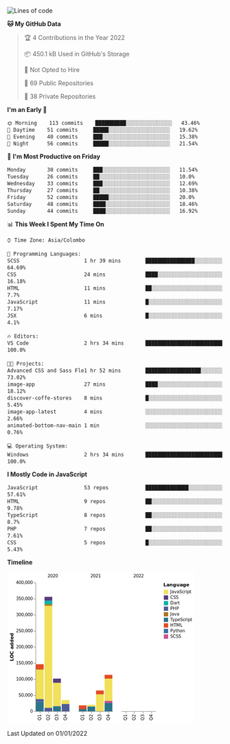 
<!--START_SECTION:waka-->
![Lines of code](https://img.shields.io/badge/From%20Hello%20World%20I%27ve%20Written-860%20Thousand%20lines%20of%20code-blue)

**🐱 My GitHub Data** 

> 🏆 4 Contributions in the Year 2022
 > 
> 📦 450.1 kB Used in GitHub's Storage 
 > 
> 🚫 Not Opted to Hire
 > 
> 📜 69 Public Repositories 
 > 
> 🔑 38 Private Repositories  
 > 
**I'm an Early 🐤** 

```text
🌞 Morning    113 commits    ██████████░░░░░░░░░░░░░░░   43.46% 
🌆 Daytime    51 commits     █████░░░░░░░░░░░░░░░░░░░░   19.62% 
🌃 Evening    40 commits     ███░░░░░░░░░░░░░░░░░░░░░░   15.38% 
🌙 Night      56 commits     █████░░░░░░░░░░░░░░░░░░░░   21.54%

```
📅 **I'm Most Productive on Friday** 

```text
Monday       30 commits     ███░░░░░░░░░░░░░░░░░░░░░░   11.54% 
Tuesday      26 commits     ██░░░░░░░░░░░░░░░░░░░░░░░   10.0% 
Wednesday    33 commits     ███░░░░░░░░░░░░░░░░░░░░░░   12.69% 
Thursday     27 commits     ██░░░░░░░░░░░░░░░░░░░░░░░   10.38% 
Friday       52 commits     █████░░░░░░░░░░░░░░░░░░░░   20.0% 
Saturday     48 commits     ████░░░░░░░░░░░░░░░░░░░░░   18.46% 
Sunday       44 commits     ████░░░░░░░░░░░░░░░░░░░░░   16.92%

```


📊 **This Week I Spent My Time On** 

```text
⌚︎ Time Zone: Asia/Colombo

💬 Programming Languages: 
SCSS                     1 hr 39 mins        ████████████████░░░░░░░░░   64.69% 
CSS                      24 mins             ████░░░░░░░░░░░░░░░░░░░░░   16.18% 
HTML                     11 mins             ██░░░░░░░░░░░░░░░░░░░░░░░   7.7% 
JavaScript               11 mins             █░░░░░░░░░░░░░░░░░░░░░░░░   7.17% 
JSX                      6 mins              █░░░░░░░░░░░░░░░░░░░░░░░░   4.1%

🔥 Editors: 
VS Code                  2 hrs 34 mins       █████████████████████████   100.0%

🐱‍💻 Projects: 
Advanced CSS and Sass Fle1 hr 52 mins        ██████████████████░░░░░░░   73.02% 
image-app                27 mins             ████░░░░░░░░░░░░░░░░░░░░░   18.12% 
discover-coffe-stores    8 mins              █░░░░░░░░░░░░░░░░░░░░░░░░   5.45% 
image-app-latest         4 mins              ░░░░░░░░░░░░░░░░░░░░░░░░░   2.66% 
animated-bottom-nav-main 1 min               ░░░░░░░░░░░░░░░░░░░░░░░░░   0.76%

💻 Operating System: 
Windows                  2 hrs 34 mins       █████████████████████████   100.0%

```

**I Mostly Code in JavaScript** 

```text
JavaScript               53 repos            ██████████████░░░░░░░░░░░   57.61% 
HTML                     9 repos             ██░░░░░░░░░░░░░░░░░░░░░░░   9.78% 
TypeScript               8 repos             ██░░░░░░░░░░░░░░░░░░░░░░░   8.7% 
PHP                      7 repos             ██░░░░░░░░░░░░░░░░░░░░░░░   7.61% 
CSS                      5 repos             █░░░░░░░░░░░░░░░░░░░░░░░░   5.43%

```


**Timeline**

![Chart not found](https://raw.githubusercontent.com/ccweerasinghe1994/ccweerasinghe1994/master/charts/bar_graph.png) 


 Last Updated on 01/01/2022
<!--END_SECTION:waka-->

